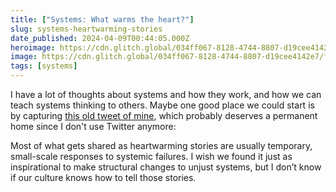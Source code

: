 ```yaml
---
title: ["Systems: What warms the heart?"]
slug: systems-heartwarming-stories
date_published: 2024-04-09T00:44:05.000Z
heroimage: https://cdn.glitch.global/034ff067-8128-4744-8807-d19cee4142e7/faded-heart.jpeg?v=1712642743509
image: https://cdn.glitch.global/034ff067-8128-4744-8807-d19cee4142e7/faded-heart.jpeg?v=1712642743509
tags: [systems]
---
```


I have a lot of thoughts about systems and how they work, and how we can teach systems thinking to others. Maybe one good place we could start is by capturing <a href="https://twitter.com/anildash/status/1103294393686069248">this old tweet of mine</a>, which probably deserves a permanent home since I don't use Twitter anymore:

Most of what gets shared as heartwarming stories are usually temporary, small-scale responses to systemic failures. I wish we found it just as inspirational to make structural changes to unjust systems, but I don’t know if our culture knows how to tell those stories.